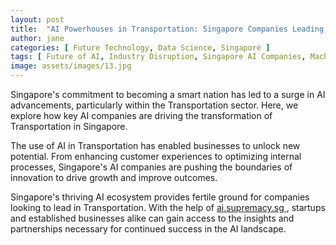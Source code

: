 ```yaml
---
layout: post
title:  "AI Powerhouses in Transportation: Singapore Companies Leading the Charge"
author: jane
categories: [ Future Technology, Data Science, Singapore ]
tags: [ Future of AI, Industry Disruption, Singapore AI Companies, Machine Learning Innovations ]
image: assets/images/13.jpg
---
```


Singapore's commitment to becoming a smart nation has led to a surge in AI advancements, particularly within the Transportation sector. Here, we explore how key AI companies are driving the transformation of Transportation in Singapore.

The use of AI in Transportation has enabled businesses to unlock new potential. From enhancing customer experiences to optimizing internal processes, Singapore's AI companies are pushing the boundaries of innovation to drive growth and improve outcomes.

Singapore's thriving AI ecosystem provides fertile ground for companies looking to lead in Transportation. With the help of <a href="https://ai.supremacy.sg" target="_blank"> ai.supremacy.sg </a>, startups and established businesses alike can gain access to the insights and partnerships necessary for continued success in the AI landscape.
